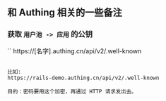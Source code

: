 ## 和 Authing 相关的一些备注

### 获取 `用户池 -> 应用` 的公钥
``
https://[名字].authing.cn/api/v2/.well-known
```  

比如:    
https://rails-demo.authing.cn/api/v2/.well-known    

目的：密码要用这个加密，再通过 HTTP 请求发出去。

